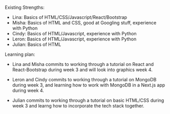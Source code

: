 Existing Strengths:

- Lina: Basics of HTML/CSS/Javascript/React/Bootstrap
- Misha: Basics of HTML and CSS, good at Googling stuff, experience with Python
- Cindy: Basics of HTML/Javascript, experience with Python
- Leron: Basics of HTML/Javascript, experience with Python
- Julian: Basics of HTML

Learning plan:

- Lina and Misha commits to working through a tutorial on React and React-Bootstrap during week 3 and will look into graphics week 4.

- Leron and Cindy commits to working through a tutorial on MongoDB during week 3, and learning how to work with MongoDB in a Next.js app during week 4.

- Julian commits to working through a tutorial on basic HTML/CSS during week 3 and learng how to incorporate the tech stack together.
